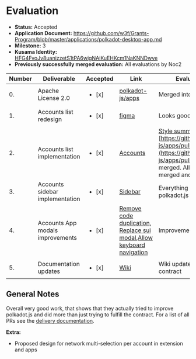 # Evaluation

- **Status:** Accepted
- **Application Document:** https://github.com/w3f/Grants-Program/blob/master/applications/polkadot-desktop-app.md
- **Milestone:** 3
- **Kusama Identity:** [HFG4FvoJv8uanizzetS1tPA6wigNAiKuEHKcm1NaKNNDwve](https://polkascan.io/pre/kusama/account/HFG4FvoJv8uanizzetS1tPA6wigNAiKuEHKcm1NaKNNDwve)
- **Previously successfully merged evaluation:** All evaluations by Noc2

| Number | Deliverable                      | Accepted               | Link                                                                                                                                                                                                                    | Evaluation Notes                                                                                                                                                                                                           |
| ------ | -------------------------------- | ---------------------- | ----------------------------------------------------------------------------------------------------------------------------------------------------------------------------------------------------------------------- | -------------------------------------------------------------------------------------------------------------------------------------------------------------------------------------------------------------------------- |
| 0.     | Apache License 2.0               | <ul><li>[x] </li></ul> | [polkadot-js/apps](https://github.com/polkadot-js/apps)                                                                                                                                                                 | Merged into polkadot-js/apps                                                                                                                                                                                               |
| 1.     | Accounts list redesign           | <ul><li>[x] </li></ul> | [figma](https://www.figma.com/file/5NAICV06SHNbbIoYhrUS3u/PolkaDot)                                                                                                                                                     | Looks good                                                                                                                                                                                                                 |
| 2.     | Accounts list implementation     | <ul><li>[x] </li></ul> | [Accounts](https://github.com/polkadot-js/apps/blob/master/packages/page-accounts/src/Accounts/index.tsx)                                                                                                               | [Style summary #5891](https://github.com/polkadot-js/apps/pull/5891), [https://github.com/polkadot-js/apps/pull/6180](https://github.com/polkadot-js/apps/pull/6180) not merged. All other changes are merged and accepted |
| 3.     | Accounts sidebar implementation  | <ul><li>[x] </li></ul> | [Sidebar](https://github.com/polkadot-js/apps/tree/master/packages/page-accounts/src/Sidebar)                                                                                                                           | Everything is merged into polkadot.js                                                                                                                                                                                      |
| 4.     | Accounts App modals improvements | <ul><li>[x] </li></ul> | [Remove code duplication](https://github.com/polkadot-js/apps/pull/5895), [Replace sui modal](https://github.com/polkadot-js/apps/pull/5914),[Allow keyboard navigation](https://github.com/polkadot-js/apps/pull/5968) | Improvements implemented                                                                                                                                                                                                   |
| 5.     | Documentation updates            | <ul><li>[x] </li></ul> | [Wiki](https://wiki.polkadot.network/docs/learn-accounts#example-with-polkadotjs)                                                                                                                                       | Wiki update according to the contract                                                                                                                                                                                      |

## General Notes

Overall very good work, that shows that they actually tried to improve polkadot.js and did more than just trying to fulfill the contract. For a list of all PRs see the [delivery documentation](https://github.com/w3f/Grant-Milestone-Delivery/pull/289).

**Extra:**

- Proposed design for network multi-selection per account in extension and apps
